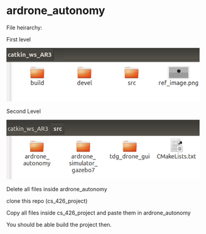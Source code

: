 # ardrone_autonomy 

File heirarchy:

First level

![First level](/screenshots/firstlevel.png)

Second Level

![Second Level](/screenshots/secondlevel.png)

Delete all files inside ardrone_autonomy

clone this repo (cs_426_project)

Copy all files inside cs_426_project and paste them in ardrone_autonomy

You should be able build the project then.
